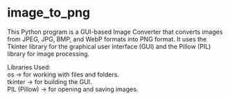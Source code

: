 # image_to_png
This Python program is a GUI-based Image Converter that converts images from JPEG, JPG, BMP, and WebP formats into PNG format.
It uses the Tkinter library for the graphical user interface (GUI) and the Pillow (PIL) library for image processing. 

Libraries Used:  
os → for working with files and folders.  
tkinter → for building the GUI.  
PIL (Pillow) → for opening and saving images.
